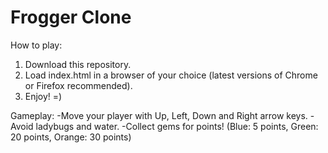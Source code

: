 Frogger Clone
===================================

How to play:

1. Download this repository.
2. Load index.html in a browser of your choice (latest versions of Chrome or Firefox recommended).
3. Enjoy! =)

Gameplay:
-Move your player with Up, Left, Down and Right arrow keys.
-Avoid ladybugs and water.
-Collect gems for points! (Blue: 5 points, Green: 20 points, Orange: 30 points)